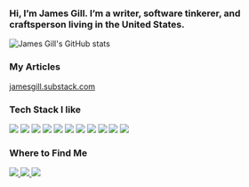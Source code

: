 ### Hi, I’m James Gill. I’m a writer, software tinkerer, and craftsperson living in the United States.
![James Gill's GitHub stats](https://github-readme-stats.vercel.app/api?username=thinkhuman&show_icons=true&theme=ayu-mirage)

  
<!-- [![Top Languages](https://github-readme-stats.vercel.app/api/top-langs/?username=thinkhuman&layout=compact)](https://github.com/anuraghazra/github-readme-stats) -->

### My Articles
[jamesgill.substack.com](https://jamesgill.substack.com)

### Tech Stack I like
<img src="https://img.shields.io/badge/Linux-FCC624?style=for-the-badge&logo=linux&logoColor=black" /> <img src="https://img.shields.io/badge/GNU-Emacs-7F5AB6?style=for-the-badge&logo={ICON}&logoColor=white"/> <img src="https://img.shields.io/badge/HTML5-E34F26?style=for-the-badge&logo=html5&logoColor=white" /> <img src="https://img.shields.io/badge/CSS3-1572B6?style=for-the-badge&logo=css3&logoColor=white" /> <img src="https://img.shields.io/badge/JavaScript-323330?style=for-the-badge&logo=javascript&logoColor=F7DF1E" /> <img src="https://img.shields.io/badge/Python-14354C?style=for-the-badge&logo=python&logoColor=white" /> <img src="https://img.shields.io/badge/PHP-777BB4?style=for-the-badge&logo=php&logoColor=white" /> <img src="https://img.shields.io/badge/Markdown-000000?style=for-the-badge&logo=markdown&logoColor=white" /> <img src="https://img.shields.io/badge/Visual_Studio_Code-0078D4?style=for-the-badge&logo=visual%20studio%20code&logoColor=white" /> <img src="https://img.shields.io/badge/Git-F05032?style=for-the-badge&logo=git&logoColor=white" /> <img src="https://img.shields.io/badge/Apple-MacBook_Pro_2015-999999?style=for-the-badge&logo=apple&logoColor=white"/>


### Where to Find Me
<a href="https://www.linkedin.com/in/jamesagill?lipi=urn%3Ali%3Apage%3Ad_flagship3_profile_view_base_contact_details%3BSEBOG6tCRS%2Bg0QoCyN9qrA%3D%3D">
  <img src="https://img.shields.io/badge/LinkedIn-0077B5?style=for-the-badge&logo=linkedin&logoColor=white" /> </a>
  <a href="https://stackoverflow.com/users/1443145/james"> <img src="https://img.shields.io/badge/Stack_Overflow-FE7A16?style=for-the-badge&logo=stack-overflow&logoColor=white" /> </a>
    <a href="https://twitter.com/IamJamesGill"> <img src="https://img.shields.io/badge/Twitter-1DA1F2?style=for-the-badge&logo=twitter&logoColor=white" /> </a>
<!--

- 🔭 I’m currently working on ...
- 🌱 I’m currently learning ...
- 👯 I’m looking to collaborate on ...
- 🤔 I’m looking for help with ...
- 💬 Ask me about ...
- 📫 How to reach me: ...
- 😄 Pronouns: ...
- ⚡ Fun fact: ...
-->
